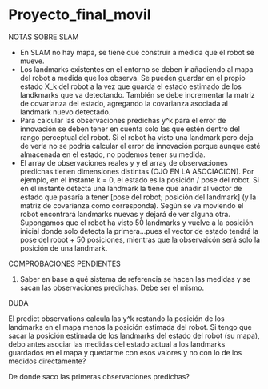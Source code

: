 # Proyecto_final_movil


NOTAS SOBRE SLAM

- En SLAM no hay mapa, se tiene que construir a medida que el robot se mueve. 
- Los landmarks existentes en el entorno se deben ir añadiendo al mapa del robot a medida que los observa. Se pueden guardar en el propio estado X_k del robot a la vez que guarda el estado estimado de los landkmarks que va detectando.
También se debe incrementar la matriz de covarianza del estado, agregando la covarianza asociada al landmark nuevo detectado.
- Para calcular las observaciones predichas y^k para el error de innovación se deben tener en cuenta solo las que estén dentro del rango perceptual del robot. Si el robot ha visto una landmark pero deja de verla no se podría calcular el error de innovación porque aunque esté almacenada en el estado, no podemos tener su medida.
- El array de observaciones reales y y el array de observaciones predichas tienen dimensiones distintas (OJO EN LA ASOCIACION). Por ejemplo, en el instante k = 0, el estado es la posición / pose del robot. Si en el instante detecta una landmark la tiene que añadir al vector de estado que pasaría a tener [pose del robot; posición del landmark] (y la matriz de covarianza como corresponda). Según se va moviendo el robot encontrará landmarks nuevas y dejará de ver alguna otra. Supongamos que el robot ha visto 50 landmarks y vuelve a la posición inicial donde solo detecta la primera...pues el vector de estado tendrá la pose del robot + 50 posiciones, mientras que la observaicón será solo la posición de una landmark.

COMPROBACIONES PENDIENTES

1. Saber en base a qué sistema de referencia se hacen las medidas y se sacan las observaciones predichas. Debe ser el mismo.



DUDA

El predict observations calcula las y^k restando la posición de los landmarks en el mapa menos la posición estimada del robot. Si tengo que sacar la posición estimada de los landmarks del estado del robot (su mapa), debo antes asociar las medidas del estado actual a los landmarks guardados en el mapa y quedarme con esos valores y no con lo de los medidos directamente?

De donde saco las primeras observaciones predichas?